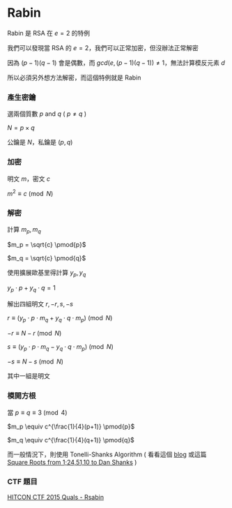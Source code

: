 # Rabin

Rabin 是 RSA 在 $e = 2$ 的特例

我們可以發現當 RSA 的 $e = 2$，我們可以正常加密，但沒辦法正常解密

因為 $(p-1)(q-1)$ 會是偶數，而 $gcd(e, (p-1)(q-1)) \ne 1$，無法計算模反元素 $d$

所以必須另外想方法解密，而這個特例就是 Rabin

### 產生密鑰

選兩個質數 $p$ and $q$ ( $p \ne q$ )

$N = p \times q$

公鑰是 $N$，私鑰是 $(p, q)$

### 加密

明文 $m$，密文 $c$

$m^2 \equiv c \pmod{N}$

### 解密

計算 $m_p, m_q$

$m_p = \sqrt{c} \pmod{p}$

$m_q = \sqrt{c} \pmod{q}$

使用擴展歐基里得計算 $y_p, y_q$

$y_p \cdot p + y_q \cdot q = 1$

解出四組明文 $r, -r, s, -s$

$r \equiv (y_p \cdot p \cdot m_q + y_q \cdot q \cdot m_p) \pmod{N}$

$-r \equiv N - r \pmod{N}$

$s \equiv (y_p \cdot p \cdot m_q - y_q \cdot q \cdot m_p) \pmod{N}$

$-s \equiv N - s \pmod{N}$

其中一組是明文

### 模開方根

當 $p \equiv q \equiv 3 \pmod{4}$

$m_p \equiv c^{\frac{1}{4}(p+1)} \pmod{p}$

$m_q \equiv c^{\frac{1}{4}(q+1)} \pmod{q}$

而一般情況下，則使用 Tonelli-Shanks Algorithm ( 看看這個 [blog](https://eli.thegreenplace.net/2009/03/07/computing-modular-square-roots-in-python) 或這篇 [Square Roots from 1;24,51,10 to Dan Shanks](http://www.math.vt.edu/people/brown/doc/sqrts.pdf) )

### CTF 題目

[HITCON CTF 2015 Quals - Rsabin](https://ctftime.org/task/1753)
